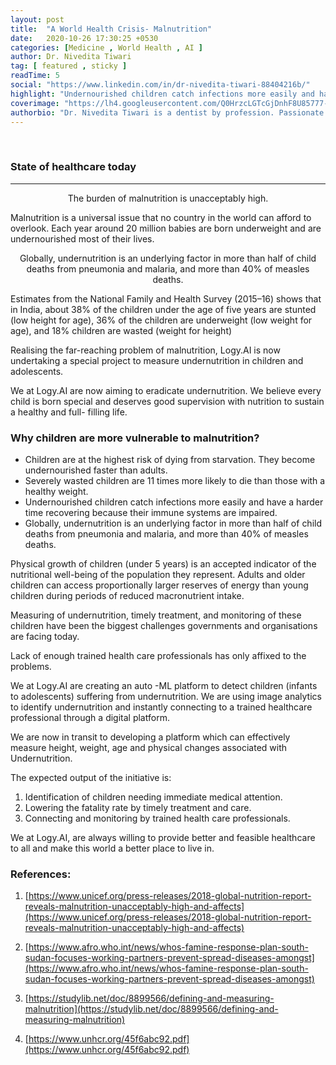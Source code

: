 ```yaml
---
layout: post
title:  "A World Health Crisis- Malnutrition"
date:   2020-10-26 17:30:25 +0530
categories: [Medicine , World Health , AI ]
author: Dr. Nivedita Tiwari
tag: [ featured , sticky ]
readTime: 5
social: "https://www.linkedin.com/in/dr-nivedita-tiwari-88404216b/"
highlight: "Undernourished children catch infections more easily and have a harder time recovering because their immune systems are impaired"
coverimage: "https://lh4.googleusercontent.com/Q0HrzcLGTcGjDnhF8U85777-baIgyw1vOEllqE29AwnyJycb2ITjnsHQd0-T7K3BAngrSvREie2TIQWsGKlgpW-LY1_GD19odl8oma-f48FipzwpJQRax_ILnBkqBG0FIIKQLM-HOkfW1ENyfQ"
authorbio: "Dr. Nivedita Tiwari is a dentist by profession. Passionate about artificial intelligence and technology. Spearhead in A.I Dentistry.A part time science writer and blogger(health and lifestyle)."
---
```

<br/>

### State of healthcare today

<hr/>
<p align="center" style="font-size: bold "> The burden of malnutrition is unacceptably high.</p>

Malnutrition is a universal issue that no country in the world can afford to overlook. Each year around 20 million babies are born underweight and are undernourished most of their lives.

<p align="center" style="font-size: bold " >  Globally, undernutrition is an underlying factor in more than half of child deaths from pneumonia and malaria, and more than 40% of measles deaths. </p>

Estimates from the National Family and Health Survey (2015–16) shows that in India, about 38% of the children under the age of five years are stunted (low height for age), 36% of the children are underweight (low weight for age), and 18% children are wasted (weight for height)

Realising the far-reaching problem of malnutrition, Logy.AI is now undertaking a special project to measure undernutrition in children and adolescents.

We at Logy.AI are now aiming to eradicate undernutrition. We believe every child is born special and deserves good supervision with nutrition to sustain a healthy and full- filling life.

### Why children are more vulnerable to malnutrition?

* Children are at the highest risk of dying from starvation. They become undernourished faster than adults.
*  Severely wasted children are 11 times more likely to die than those with a healthy weight.
* Undernourished children catch infections more easily and have a harder time recovering because their immune systems are impaired.
* Globally, undernutrition is an underlying factor in more than half of child deaths from pneumonia and malaria, and more than 40% of measles deaths.

Physical growth of children (under 5 years) is an accepted indicator of the nutritional well-being of the population they represent. Adults and older children can access proportionally larger reserves of energy than young children during periods of reduced macronutrient intake.

Measuring of undernutrition, timely treatment, and monitoring of these children have been the biggest challenges governments and organisations are facing today.

Lack of enough trained health care professionals has only affixed to the problems.

We at Logy.AI are creating an auto -ML platform to detect children (infants to adolescents) suffering from undernutrition.
We are using image analytics to identify undernutrition and instantly connecting to a trained healthcare professional through a digital platform.

We are now in transit to developing a platform which can effectively measure height, weight, age and physical changes associated with Undernutrition.

The expected output of the initiative is:

1. Identification of children needing immediate medical attention.
2. Lowering the fatality rate by timely treatment and care.
3. Connecting and monitoring by trained health care professionals.

We at Logy.AI, are always willing to provide better and feasible healthcare to all and make this world a better place to live in.

### References:

1. [https://www.unicef.org/press-releases/2018-global-nutrition-report-reveals-malnutrition-unacceptably-high-and-affects](https://www.unicef.org/press-releases/2018-global-nutrition-report-reveals-malnutrition-unacceptably-high-and-affects)

2. [https://www.afro.who.int/news/whos-famine-response-plan-south-sudan-focuses-working-partners-prevent-spread-diseases-amongst](https://www.afro.who.int/news/whos-famine-response-plan-south-sudan-focuses-working-partners-prevent-spread-diseases-amongst)

3. [https://studylib.net/doc/8899566/defining-and-measuring-malnutrition](https://studylib.net/doc/8899566/defining-and-measuring-malnutrition)

4. [https://www.unhcr.org/45f6abc92.pdf](https://www.unhcr.org/45f6abc92.pdf)
